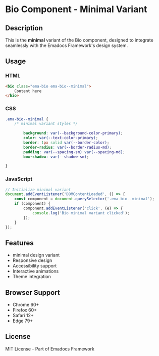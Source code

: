 # Bio Component - Minimal Variant

## Description
This is the **minimal** variant of the Bio component, designed to integrate seamlessly with the Emadocs Framework's design system.

## Usage

### HTML
```html
<bio class="ema-bio ema-bio--minimal">
    Content here
</bio>
```

### CSS
```css
.ema-bio--minimal {
    /* minimal variant styles */
    
        background: var(--background-color-primary);
        color: var(--text-color-primary);
        border: 1px solid var(--border-color);
        border-radius: var(--border-radius-md);
        padding: var(--spacing-sm) var(--spacing-md);
        box-shadow: var(--shadow-sm);
    
}
```

### JavaScript
```javascript
// Initialize minimal variant
document.addEventListener('DOMContentLoaded', () => {
    const component = document.querySelector('.ema-bio--minimal');
    if (component) {
        component.addEventListener('click', (e) => {
            console.log('Bio minimal variant clicked');
        });
    }
});
```

## Features
- minimal design variant
- Responsive design
- Accessibility support
- Interactive animations
- Theme integration

## Browser Support
- Chrome 60+
- Firefox 60+
- Safari 12+
- Edge 79+

## License
MIT License - Part of Emadocs Framework
